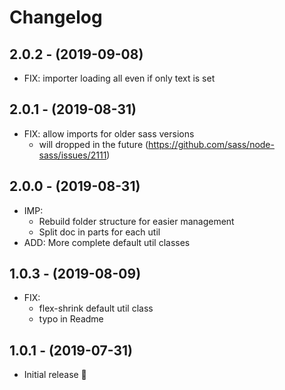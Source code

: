 # Changelog

## 2.0.2 - (2019-09-08)
* FIX: importer loading all even if only text is set

## 2.0.1 - (2019-08-31)
* FIX: allow imports for older sass versions
  * will dropped in the future (https://github.com/sass/node-sass/issues/2111)

## 2.0.0 - (2019-08-31)
* IMP:
  * Rebuild folder structure for easier management
  * Split doc in parts for each util
* ADD: More complete default util classes

## 1.0.3 - (2019-08-09)
* FIX:
  * flex-shrink default util class
  * typo in Readme

## 1.0.1 - (2019-07-31)
* Initial release 🎉

